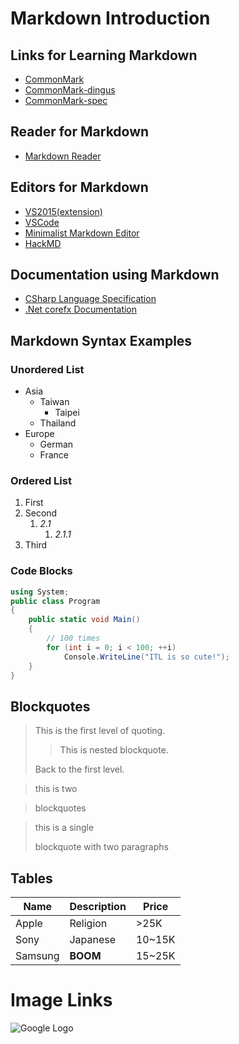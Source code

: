 # Markdown Introduction

## Links for Learning Markdown
-   [CommonMark](http://commonmark.org/)
-   [CommonMark-dingus](http://spec.commonmark.org/dingus/)
-   [CommonMark-spec](http://spec.commonmark.org/)

## Reader for Markdown
-   [Markdown Reader](https://chrome.google.com/webstore/detail/markdown-reader/gpoigdifkoadgajcincpilkjmejcaanc)

## Editors for Markdown
-   [VS2015(extension)](https://visualstudiogallery.msdn.microsoft.com/eaab33c3-437b-4918-8354-872dfe5d1bfe)
-   [VSCode](https://code.visualstudio.com/Docs/languages/markdown)
-   [Minimalist Markdown Editor](https://chrome.google.com/webstore/detail/minimalist-markdown-edito/pghodfjepegmciihfhdipmimghiakcjf)
-   [HackMD](https://hackmd.io/)

## Documentation using Markdown
-   [CSharp Language Specification](https://github.com/ljw1004/csharpspec)
-   [.Net corefx Documentation](https://github.com/dotnet/corefx/tree/master/Documentation)

## Markdown Syntax Examples
### Unordered List
-   Asia
    -   Taiwan
        -   Taipei
    -   Thailand
-   Europe
    -   German
    -   France

### Ordered List
1.  First
2.  Second
    1.  *2.1*
        1. *2.1.1*
3.  Third

### Code Blocks
```csharp
using System;
public class Program
{
    public static void Main()
    {
        // 100 times
        for (int i = 0; i < 100; ++i)
            Console.WriteLine("ITL is so cute!");
    }
}
```

## Blockquotes
>   This is the first level of quoting.
>>  This is nested blockquote.
>
>   Back to the first level.
>

>   this is two

>   blockquotes

>   this is a single
>
>   blockquote with two paragraphs

## Tables
Name    | Description | Price
------- | ----------- | --------
Apple   | Religion    | \>25K
Sony    | Japanese    | 10~15K
Samsung | **BOOM**    | 15~25K

# Image Links
![Google Logo]

[Google Logo]: https://www.google.com/logos/doodles/2015/googles-new-logo-5078286822539264.3-hp2x.gif
